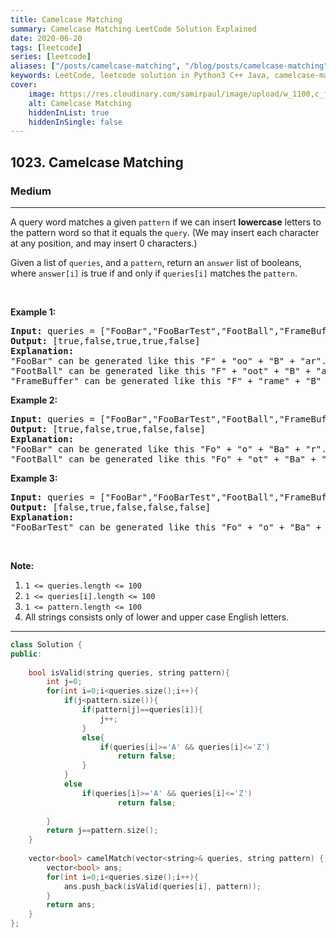 ```yaml
---
title: Camelcase Matching
summary: Camelcase Matching LeetCode Solution Explained
date: 2020-06-20
tags: [leetcode]
series: [leetcode]
aliases: ["/posts/camelcase-matching", "/blog/posts/camelcase-matching", "/camelcase-matching"]
keywords: LeetCode, leetcode solution in Python3 C++ Java, camelcase-matching solution
cover:
    image: https://res.cloudinary.com/samirpaul/image/upload/w_1100,c_fit,co_rgb:FFFFFF,l_text:Arial_70_bold:Camelcase Matching/problem-solving.webp
    alt: Camelcase Matching
    hiddenInList: true
    hiddenInSingle: false
---
```



<h2>1023. Camelcase Matching</h2><h3>Medium</h3><hr><div><p>A query word matches a given <code>pattern</code> if we can insert <strong>lowercase</strong> letters to the pattern word so that it equals the <code>query</code>. (We may insert each character at any position, and may insert 0 characters.)</p>

<p>Given a list of <code>queries</code>, and a <code>pattern</code>, return an <code>answer</code> list of booleans, where <code>answer[i]</code> is true if and only if <code>queries[i]</code> matches the <code>pattern</code>.</p>

<p>&nbsp;</p>

<p><strong>Example 1:</strong></p>

<pre><strong>Input: </strong>queries = <span id="example-input-1-1">["FooBar","FooBarTest","FootBall","FrameBuffer","ForceFeedBack"]</span>, pattern = <span id="example-input-1-2">"FB"</span>
<strong>Output: </strong><span id="example-output-1">[true,false,true,true,false]</span>
<strong>Explanation: </strong>
"FooBar" can be generated like this "F" + "oo" + "B" + "ar".
"FootBall" can be generated like this "F" + "oot" + "B" + "all".
"FrameBuffer" can be generated like this "F" + "rame" + "B" + "uffer".</pre>

<p><strong>Example 2:</strong></p>

<pre><strong>Input: </strong>queries = <span id="example-input-2-1">["FooBar","FooBarTest","FootBall","FrameBuffer","ForceFeedBack"]</span>, pattern = <span id="example-input-2-2">"FoBa"</span>
<strong>Output: </strong><span id="example-output-2">[true,false,true,false,false]</span>
<strong>Explanation: </strong>
"FooBar" can be generated like this "Fo" + "o" + "Ba" + "r".
"FootBall" can be generated like this "Fo" + "ot" + "Ba" + "ll".
</pre>

<p><strong>Example 3:</strong></p>

<pre><strong>Input: </strong>queries = <span id="example-input-3-1">["FooBar","FooBarTest","FootBall","FrameBuffer","ForceFeedBack"]</span>, pattern = <span id="example-input-3-2">"FoBaT"</span>
<strong>Output: </strong><span id="example-output-3">[false,true,false,false,false]</span>
<strong>Explanation: </strong>
"FooBarTest" can be generated like this "Fo" + "o" + "Ba" + "r" + "T" + "est".
</pre>

<p>&nbsp;</p>

<p><strong>Note:</strong></p>

<ol>
	<li><code>1 &lt;= queries.length &lt;= 100</code></li>
	<li><code>1 &lt;= queries[i].length &lt;= 100</code></li>
	<li><code>1 &lt;= pattern.length &lt;= 100</code></li>
	<li>All strings consists only of lower and upper case English letters.</li>
</ol>
</div>

---




```cpp
class Solution {
public:
    
    bool isValid(string queries, string pattern){
        int j=0;
        for(int i=0;i<queries.size();i++){
            if(j<pattern.size()){
                if(pattern[j]==queries[i]){
                    j++;
                }
                else{
                    if(queries[i]>='A' && queries[i]<='Z')
                        return false;
                }
            }
            else
                if(queries[i]>='A' && queries[i]<='Z')
                        return false;
            
        }
        return j==pattern.size();
    }
        
    vector<bool> camelMatch(vector<string>& queries, string pattern) {
        vector<bool> ans;
        for(int i=0;i<queries.size();i++){
            ans.push_back(isValid(queries[i], pattern));
        }
        return ans;
    }
};
```

